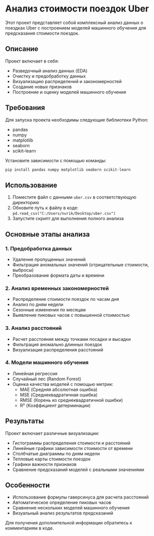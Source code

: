# Анализ стоимости поездок Uber

Этот проект представляет собой комплексный анализ данных о поездках Uber с построением моделей машинного обучения для предсказания стоимости поездок.

## Описание

Проект включает в себя:
- Разведочный анализ данных (EDA)
- Очистку и предобработку данных
- Визуализацию распределений и закономерностей
- Создание новых признаков
- Построение и оценку моделей машинного обучения

## Требования

Для запуска проекта необходимы следующие библиотеки Python:

- pandas
- numpy
- matplotlib
- seaborn
- scikit-learn

Установите зависимости с помощью команды:
```bash
pip install pandas numpy matplotlib seaborn scikit-learn
```

## Использование

1. Поместите файл с данными `uber.csv` в соответствующую директорию
2. Обновите путь к файлу в коде: `pd.read_csv("C:/Users/nurik/Desktop/uber.csv")`
3. Запустите скрипт для выполнения полного анализа

## Основные этапы анализа

### 1. Предобработка данных
- Удаление пропущенных значений
- Фильтрация аномальных значений (отрицательные стоимости, выбросы)
- Преобразование формата даты и времени

### 2. Анализ временных закономерностей
- Распределение стоимости поездок по часам дня
- Анализ по дням недели
- Сезонные изменения по месяцам
- Выявление пиковых часов с повышенной стоимостью

### 3. Анализ расстояний
- Расчет расстояния между точками посадки и высадки
- Фильтрация аномально длинных поездок
- Визуализация распределения расстояний

### 4. Модели машинного обучения
- Линейная регрессия
- Случайный лес (Random Forest)
- Оценка качества моделей с помощью метрик:
  - MAE (Средняя абсолютная ошибка)
  - MSE (Среднеквадратичная ошибка)
  - RMSE (Корень из среднеквадратичной ошибки)
  - R² (Коэффициент детерминации)

## Результаты

Проект включает различные визуализации:
- Гистограммы распределения стоимости и расстояний
- Линейные графики зависимости стоимости от времени
- Столбчатые диаграммы по дням недели
- Тепловые карты стоимости поездок
- Графики важности признаков
- Сравнение предсказаний моделей с реальными значениями

## Особенности

- Использование формулы гаверсинуса для расчета расстояний
- Автоматическое определение пиковых часов
- Сравнение нескольких моделей машинного обучения
- Визуальный анализ результатов предсказаний

Для получения дополнительной информации обратитесь к комментариям в коде.
